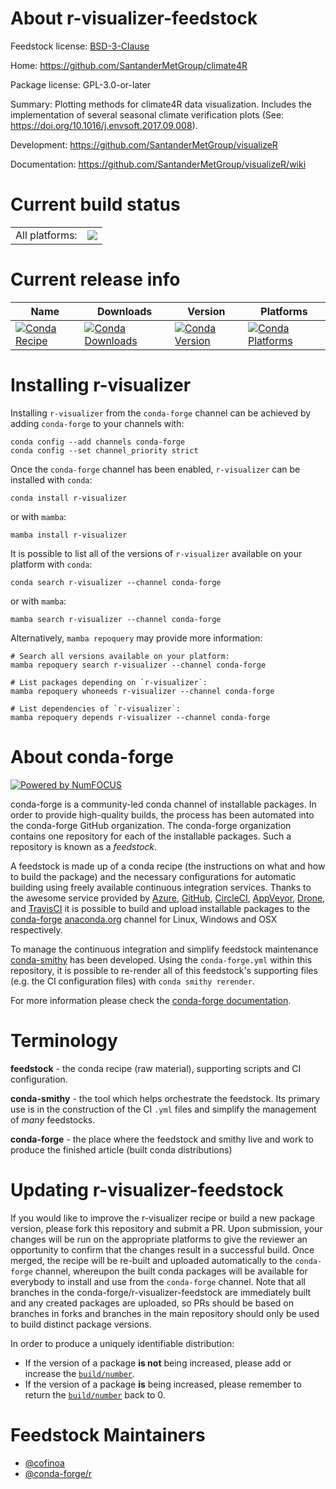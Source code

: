 About r-visualizer-feedstock
============================

Feedstock license: [BSD-3-Clause](https://github.com/conda-forge/r-visualizer-feedstock/blob/main/LICENSE.txt)

Home: https://github.com/SantanderMetGroup/climate4R

Package license: GPL-3.0-or-later

Summary: Plotting methods for climate4R data visualization. Includes the implementation of several seasonal climate verification plots (See: <https://doi.org/10.1016/j.envsoft.2017.09.008>).

Development: https://github.com/SantanderMetGroup/visualizeR

Documentation: https://github.com/SantanderMetGroup/visualizeR/wiki

Current build status
====================


<table><tr><td>All platforms:</td>
    <td>
      <a href="https://dev.azure.com/conda-forge/feedstock-builds/_build/latest?definitionId=16215&branchName=main">
        <img src="https://dev.azure.com/conda-forge/feedstock-builds/_apis/build/status/r-visualizer-feedstock?branchName=main">
      </a>
    </td>
  </tr>
</table>

Current release info
====================

| Name | Downloads | Version | Platforms |
| --- | --- | --- | --- |
| [![Conda Recipe](https://img.shields.io/badge/recipe-r--visualizer-green.svg)](https://anaconda.org/conda-forge/r-visualizer) | [![Conda Downloads](https://img.shields.io/conda/dn/conda-forge/r-visualizer.svg)](https://anaconda.org/conda-forge/r-visualizer) | [![Conda Version](https://img.shields.io/conda/vn/conda-forge/r-visualizer.svg)](https://anaconda.org/conda-forge/r-visualizer) | [![Conda Platforms](https://img.shields.io/conda/pn/conda-forge/r-visualizer.svg)](https://anaconda.org/conda-forge/r-visualizer) |

Installing r-visualizer
=======================

Installing `r-visualizer` from the `conda-forge` channel can be achieved by adding `conda-forge` to your channels with:

```
conda config --add channels conda-forge
conda config --set channel_priority strict
```

Once the `conda-forge` channel has been enabled, `r-visualizer` can be installed with `conda`:

```
conda install r-visualizer
```

or with `mamba`:

```
mamba install r-visualizer
```

It is possible to list all of the versions of `r-visualizer` available on your platform with `conda`:

```
conda search r-visualizer --channel conda-forge
```

or with `mamba`:

```
mamba search r-visualizer --channel conda-forge
```

Alternatively, `mamba repoquery` may provide more information:

```
# Search all versions available on your platform:
mamba repoquery search r-visualizer --channel conda-forge

# List packages depending on `r-visualizer`:
mamba repoquery whoneeds r-visualizer --channel conda-forge

# List dependencies of `r-visualizer`:
mamba repoquery depends r-visualizer --channel conda-forge
```


About conda-forge
=================

[![Powered by
NumFOCUS](https://img.shields.io/badge/powered%20by-NumFOCUS-orange.svg?style=flat&colorA=E1523D&colorB=007D8A)](https://numfocus.org)

conda-forge is a community-led conda channel of installable packages.
In order to provide high-quality builds, the process has been automated into the
conda-forge GitHub organization. The conda-forge organization contains one repository
for each of the installable packages. Such a repository is known as a *feedstock*.

A feedstock is made up of a conda recipe (the instructions on what and how to build
the package) and the necessary configurations for automatic building using freely
available continuous integration services. Thanks to the awesome service provided by
[Azure](https://azure.microsoft.com/en-us/services/devops/), [GitHub](https://github.com/),
[CircleCI](https://circleci.com/), [AppVeyor](https://www.appveyor.com/),
[Drone](https://cloud.drone.io/welcome), and [TravisCI](https://travis-ci.com/)
it is possible to build and upload installable packages to the
[conda-forge](https://anaconda.org/conda-forge) [anaconda.org](https://anaconda.org/)
channel for Linux, Windows and OSX respectively.

To manage the continuous integration and simplify feedstock maintenance
[conda-smithy](https://github.com/conda-forge/conda-smithy) has been developed.
Using the ``conda-forge.yml`` within this repository, it is possible to re-render all of
this feedstock's supporting files (e.g. the CI configuration files) with ``conda smithy rerender``.

For more information please check the [conda-forge documentation](https://conda-forge.org/docs/).

Terminology
===========

**feedstock** - the conda recipe (raw material), supporting scripts and CI configuration.

**conda-smithy** - the tool which helps orchestrate the feedstock.
                   Its primary use is in the construction of the CI ``.yml`` files
                   and simplify the management of *many* feedstocks.

**conda-forge** - the place where the feedstock and smithy live and work to
                  produce the finished article (built conda distributions)


Updating r-visualizer-feedstock
===============================

If you would like to improve the r-visualizer recipe or build a new
package version, please fork this repository and submit a PR. Upon submission,
your changes will be run on the appropriate platforms to give the reviewer an
opportunity to confirm that the changes result in a successful build. Once
merged, the recipe will be re-built and uploaded automatically to the
`conda-forge` channel, whereupon the built conda packages will be available for
everybody to install and use from the `conda-forge` channel.
Note that all branches in the conda-forge/r-visualizer-feedstock are
immediately built and any created packages are uploaded, so PRs should be based
on branches in forks and branches in the main repository should only be used to
build distinct package versions.

In order to produce a uniquely identifiable distribution:
 * If the version of a package **is not** being increased, please add or increase
   the [``build/number``](https://docs.conda.io/projects/conda-build/en/latest/resources/define-metadata.html#build-number-and-string).
 * If the version of a package **is** being increased, please remember to return
   the [``build/number``](https://docs.conda.io/projects/conda-build/en/latest/resources/define-metadata.html#build-number-and-string)
   back to 0.

Feedstock Maintainers
=====================

* [@cofinoa](https://github.com/cofinoa/)
* [@conda-forge/r](https://github.com/orgs/conda-forge/teams/r/)

